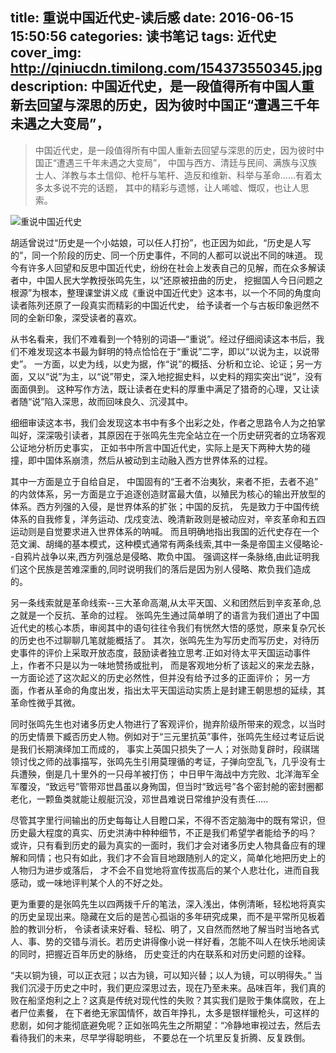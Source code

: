 title: 重说中国近代史-读后感
date: 2016-06-15 15:50:56
categories: 读书笔记
tags: 近代史
cover_img: http://qiniucdn.timilong.com/154373550345.jpg
description: 中国近代史，是一段值得所有中国人重新去回望与深思的历史，因为彼时中国正“遭遇三千年未遇之大变局”，
---

> 中国近代史，是一段值得所有中国人重新去回望与深思的历史，因为彼时中国正“遭遇三千年未遇之大变局”，
> 中国与西方、清廷与民间、满族与汉族士人、洋教与本土信仰、枪杆与笔杆、造反和维新、科举与革命……有着太多太多说不完的话题，
> 其中的精彩与遗憾，让人唏嘘、慨叹，也让人思索。

![重说中国近代史](http://qiniucdn.timilong.com/%E9%87%8D%E8%AF%B4%E4%B8%AD%E5%9B%BD%E8%BF%91%E4%BB%A3%E5%8F%B2.jpg)

胡适曾说过“历史是一个小姑娘，可以任人打扮”，也正因为如此，“历史是人写的”，同一个阶段的历史、同一个历史事件，不同的人都可以说出不同的味道。
现今有许多人回望和反思中国近代史，纷纷在社会上发表自己的见解，而在众多解读者中，中国人民大学教授张鸣先生，以“还原被扭曲的历史，
挖掘国人今日问题之根源”为根本，整理课堂讲义成《重说中国近代史》这本书，以一个不同的角度向读者陈列还原了一段真实而精彩的中国近代史，
给予读者一个与古板印象迥然不同的全新印象，深受读者的喜欢。

从书名看来，我们不难看到一个特别的词语—“重说”。经过仔细阅读这本书后，我们不难发现这本书最为鲜明的特点恰恰在于“重说”二字，即以“以说为主，以说带史”。
一方面，以史为线，以史为据，作“说”的概括、分析和立论、论证；另一方面，又以“说”为主，以“说”带史，深入地挖掘史料，以史料的翔实突出“说”，没有面面俱到。
这种写作方法，既让读者在史料的厚重中满足了猎奇的心理，又让读者随“说”陷入深思，故而回味良久、沉浸其中。

细细审读这本书，我们会发现这本书中有多个出彩之处，作者之思路令人为之拍掌叫好，深深吸引读者，其原因在于张鸣先生完全站立在一个历史研究者的立场客观公证地分析历史事实，
正如书中所言中国近代史，实际上是天下两种大势的碰撞，即中国体系崩溃，然后从被动到主动融入西方世界体系的过程。

其中一方面是立于自给自足，
中国固有的“王者不治夷狄，来者不拒，去者不追” 的内敛体系，另一方面是立于追逐创造财富最大值，以殖民为核心的输出开放型的体系。西方列强的入侵，是世界体系的扩张；中国的反抗，
先是致力于中国传统体系的自我修复，洋务运动、戊戍变法、晚清新政则是被动应对，辛亥革命和五四运动则是自觉要求进入世界体系的呐喊。
而且明确地指出我国的近代史存在一个范文澜、胡绳的基本模式，这种模式通常有两条线索,其中一条是帝国主义侵略论--自鸦片战争以来,西方列强总是侵略、欺负中国。
强调这样一条脉络,由此证明我们这个民族是苦难深重的,同时说明我们的落后是因为别人侵略、欺负我们造成的。

另一条线索就是革命线索--三大革命高潮,从太平天国、义和团然后到辛亥革命,总之就是一个反抗、革命的过程。
张鸣先生通过简单明了的语言为我们道出了中国近代史的核心本质，审阅其中的语句往往令我们有恍然大悟的感觉，原来复杂冗长的历史也不过聊聊几笔就能概括了。
其次，张鸣先生为写历史而写历史，对待历史事件的评价上采取开放态度，鼓励读者独立思考.正如对待太平天国运动事件上，作者不只是以为一味地赞扬或批判，
而是客观地分析了该起义的来龙去脉，一方面论述了这次起义的历史必然性，但并没有给予过多的正面评价；
另一方面，作者从革命的角度出发，指出太平天国运动实质上是封建王朝思想的延续，其革命性微乎其微。

同时张鸣先生也对诸多历史人物进行了客观评价，抛弃阶级所带来的观念，以当时的历史情景下臧否历史人物。例如对于“三元里抗英”事件，张鸣先生经过考证后说是我们长期演绎加工而成的，
事实上英国只损失了一人；对张勋复辟时，段祺瑞领讨伐之师的战事描写，张鸣先生引用莫理循的考证，子弹向空乱飞，几乎没有士兵遭殃，倒是几十里外的一只母羊被打伤；
中日甲午海战中方完败、北洋海军全军覆没，“致远号”管带邓世昌虽以身殉国，但当时“致远号”各个密封舱的密封圈都老化，一颗鱼类就能让舰艇沉没，邓世昌难说日常维护没有责任.....

尽管其字里行间输出的历史每每让人目瞪口呆，不得不否定脑海中的既有常识，但历史最大程度的真实、历史洪涛中种种细节，不正是我们希望学者能给予的吗？
或许，只有看到历史的最为真实的一面时，我们才会对诸多历史人物具备应有的理解和同情；也只有如此，我们才不会盲目地跟随别人的定义，简单化地把历史上的人物归为进步或落后，
才不会不自觉地将宣传拔高后的某个人悲壮化，进而自我感动，或一味地评判某个人的不好之处。

更为重要的是张鸣先生以四两拨千斤的笔法，深入浅出，体例清晰，轻松地将真实的历史呈现出来。隐藏在文后的是苦心孤诣的多年研究成果，而不是平常所见板着脸的教训分析，
令读者读来好看、轻松、明了，又自然而然地了解当时当地各式人、事、势的交错与消长。若历史讲得像小说一样好看，怎能不叫人在快乐地阅读的同时，把握近百年历史的脉络，
历史变迁的内在联系和对历史问题的诠释。

“夫以铜为镜，可以正衣冠；以古为镜，可以知兴替；以人为镜，可以明得失。”
当我们沉浸于历史之中时，我们更应深思过去，现在乃至未来。品味百年，我们真的败在船坚炮利之上？这真是传统对现代性的失败？其实我们是败于集体腐败，在上者尸位素餐，
在下者绝无家国情怀，故百年挣扎，太多是银样镴枪头，可这样的悲剧，如何才能彻底避免呢？正如张鸣先生之所期望：“冷静地审视过去，然后去看待我们的未来，尽早学得聪明些，
不要总在一个坑里反复折腾、反复跌倒。
